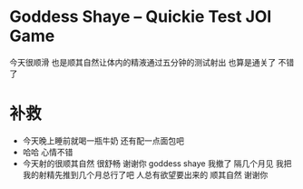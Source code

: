 
# Goddess Shaye – Quickie Test JOI Game

今天很顺滑  也是顺其自然让体内的精液通过五分钟的测试射出  也算是通关了  不错了 

# 补救 

- 今天晚上睡前就喝一瓶牛奶 还有配一点面包吧 
- 哈哈 心情不错    
- 今天射的很顺其自然 很舒畅 谢谢你 goddess shaye   我撤了   隔几个月见  我把我的射精先推到几个月总行了吧 人总有欲望要出来的  顺其自然  谢谢你 
